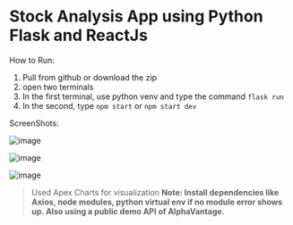# **Stock Analysis App using Python Flask and ReactJs**
How to Run: 
1. Pull from github or download the zip
2. open two terminals
3. In the first terminal, use python venv and type the command `flask run`
4. In the second, type `npm start` or `npm start dev`

ScreenShots: 

![image](https://github.com/user-attachments/assets/a33956ea-8071-40f6-98e5-d2f5abe9155f)

![image](https://github.com/user-attachments/assets/f762b642-3ba2-429b-9a12-a1f468ce15db)

![image](https://github.com/user-attachments/assets/d6164aef-49dd-404f-871a-167ad375de04)
> Used Apex Charts for visualization
**Note: Install dependencies like Axios, node modules, python virtual env if no module error shows up. Also using a public demo API of AlphaVantage.**

